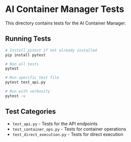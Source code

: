 # AI Container Manager Tests

This directory contains tests for the AI Container Manager.

## Running Tests

```bash
# Install pytest if not already installed
pip install pytest

# Run all tests
pytest

# Run specific test file
pytest test_api.py

# Run with verbosity
pytest -v
```

## Test Categories

- `test_api.py` - Tests for the API endpoints
- `test_container_ops.py` - Tests for container operations
- `test_direct_execution.py` - Tests for direct execution